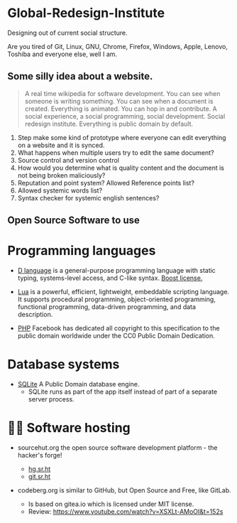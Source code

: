 # Global-Redesign-Institute
Designing out of current social structure.

Are you tired of Git, Linux, GNU, Chrome, Firefox, Windows, Apple, Lenovo, Toshiba and everyone else, well I am.

## Some silly idea about a website.
> A real time wikipedia for software development.
You can see when someone is writing something.
You can see when a document is created.
Everything is animated. You can hop in and contribute.
A social experience, a social programming, social development.
Social redesign institute. Everything is public domain by default.
1. Step make some kind of prototype where everyone can edit everything on a website and it is synced.
2. What happens when multiple users try to edit the same document?
3. Source control and version control
4. How would you determine what is quality content and the document is not being broken maliciously?
5. Reputation and point system? Allowed Reference points list?
6. Allowed systemic words list?
7. Syntax checker for systemic english sentences?

## Open Source Software to use

# Programming languages
* [D language](https://dlang.org/)  is a general-purpose programming language with static typing, systems-level access, and C-like syntax. [Boost license.](https://dlang.org/articles/faq.html#q5_2)

* [Lua](https://www.lua.org/license.html) is a powerful, efficient, lightweight, embeddable scripting language. It supports procedural programming, object-oriented programming, functional programming, data-driven programming, and data description.

* [PHP](https://phplang.org/) Facebook has dedicated all copyright to this specification to the public domain worldwide under the CC0 Public Domain Dedication.

# Database systems
* [SQLite](https://www.sqlite.org/copyright.html) A Public Domain database engine. 
  * SQLite runs as part of the app itself instead of part of a separate server process. 


# 👨‍💻 Software hosting
* sourcehut.org   the open source software development platform - the hacker's forge!
   * [hg.sr.ht](https://hg.sr.ht/)
   * [git.sr.ht](https://git.sr.ht/)

* codeberg.org  is similar to GitHub, but Open Source and Free, like GitLab.
   * Is based on gitea.io  which is licensed under MIT license.
   * Review: https://www.youtube.com/watch?v=XSXLt-AMoOI&t=152s

